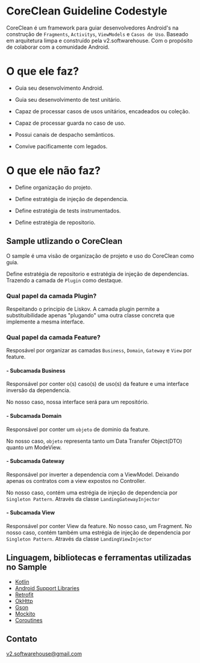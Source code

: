 # CoreClean Guideline Codestyle
CoreClean é um framework para guiar desenvolvedores Android's na construção de ```Fragments```, ```Activitys```, ```ViewModels``` e ```Casos de Uso```. Baseado em arquitetura limpa e construído pela v2.softwarehouse. Com o propósito de colaborar com a comunidade Android.

# O que ele faz?
- Guia seu desenvolvimento Android.

- Guia seu desenvolvimento de test unitário.

- Capaz de processar casos de usos unitários, encadeados ou coleção.

- Capaz de processar guarda no caso de uso.

- Possui canais de despacho semânticos.

- Convive pacificamente com legados.

# O que ele não faz?
- Define organização do projeto.

- Define estratégia de injeção de dependencia.

- Define estratégia de tests instrumentados.

- Define estratégia de repositorio.

## Sample utlizando o CoreClean

O sample é uma visão de organização de projeto e uso do CoreClean como guia. 

Define estratégia de repositorio e estratégia de injeção de dependencias. Trazendo a camada de ```Plugin``` como destaque.


### Qual papel da camada Plugin?

Respeitando o principio de Liskov. A camada plugin permite a substituibilidade apenas "plugando" uma outra classe concreta que implemente a mesma interface.


### Qual papel da camada Feature?

Resposável por organizar as camadas ```Business```,  ```Domain```, ```Gateway``` e ```View``` por feature.


#### - Subcamada Business

Responsável por conter o(s) caso(s) de uso(s) da feature e uma interface inversão da dependencia. 

No nosso caso, nossa interface será para um repositório.


#### - Subcamada Domain

Responsável por conter um ```objeto``` de dominio da feature.

No nosso caso, ```objeto``` representa tanto um Data Transfer Object(DTO) quanto um ModeView.


#### - Subcamada Gateway

Responsável por inverter a dependencia com a ViewModel. Deixando apenas os contratos com a view expostos no Controller.

No nosso caso, contém uma estrégia de injeção de dependencia por ```Singleton Pattern```. Através da classe ```LandingGatewayInjector```


#### - Subcamada View
Responsável por conter View da feature. No nosso caso, um Fragment.
No nosso caso, contém também uma estrégia de injeção de dependencia por ```Singleton Pattern```. Através da classe ```LandingViewInjector```


## Linguagem, bibliotecas e ferramentas utilizadas no Sample
* [Kotlin](https://kotlinlang.org/)
* [Android Support Libraries](https://developer.android.com/topic/libraries/support-library)
* [Retrofit](http://square.github.io/retrofit/)
* [OkHttp](http://square.github.io/okhttp/)
* [Gson](https://github.com/google/gson)
* [Mockito](http://site.mockito.org/)
* [Coroutines](https://kotlinlang.org/docs/reference/coroutines-overview.html)






## Contato
v2.softwarehouse@gmail.com
